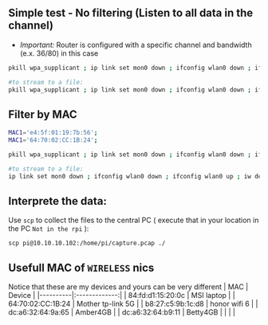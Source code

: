 ## Simple test - No filtering (Listen to all data in the channel)
- _Important:_ Router is configured with a specific channel and bandwidth (e.x. 36/80) in this case

```sh
pkill wpa_supplicant ; ip link set mon0 down ; ifconfig wlan0 down ; ifconfig wlan0 up ; iw dev wlan0 interface add mon0 type monitor ; ip link set mon0 up ; CFG_STR=$(mcp -c 36/80 -C 1 -N 1 -d 50) ; nexutil -I wlan0 -s 500 -b -l 34 -v $CFG_STR ; iw dev ; nexutil -k ; tcpdump -i wlan0 dst port 5500

#to stream to a file:
pkill wpa_supplicant ; ip link set mon0 down ; ifconfig wlan0 down ; ifconfig wlan0 up ; iw dev wlan0 interface add mon0 type monitor ; ip link set mon0 up ; CFG_STR=$(mcp -c 36/80 -C 1 -N 1 -d 50) ; nexutil -I wlan0 -s 500 -b -l 34 -v $CFG_STR ; iw dev ; nexutil -k ; tcpdump -i wlan0 dst port 5500 -vv -w capture.pcap -c 1000
```

## Filter by MAC
```sh
MAC1='e4:5f:01:19:7b:56';
MAC1='64:70:02:CC:1B:24';

pkill wpa_supplicant ; ip link set mon0 down ; ifconfig wlan0 down ; ifconfig wlan0 up ; iw dev wlan0 interface add mon0 type monitor ; ip link set mon0 up ; CFG_STR=$(mcp -c 36/80 -C 1 -N 1 -d 50 -m $MAC1) ; nexutil -I wlan0 -s 500 -b -l 34 -v $CFG_STR ; iw dev ; nexutil -k ; tcpdump -i wlan0 dst port 5500

#to stream to a file:
ip link set mon0 down ; ifconfig wlan0 down ; ifconfig wlan0 up ; iw dev wlan0 interface add mon0 type monitor ; ip link set mon0 up ; CFG_STR=$(mcp -c 36/80 -C 1 -N 1 -m b8:27:c5:9b:1c:d8) ; nexutil -Iwlan0 -s500 -b -l34 -v$CFG_STR ; nexutil -k ; tcpdump -i wlan0 dst port 5500 -vv -w capture.pcap -c 100
```


## Interprete the data:
Use `scp` to collect the files to the central PC ( execute that in your location in the PC `Not in the rpi` ):
```
scp pi@10.10.10.102:/home/pi/capture.pcap ./
```

## Usefull MAC of `WIRELESS` nics 
Notice that these are my devices and yours can be very different
| MAC  |      Device      |
|----------|:-------------:|
| 84:fd:d1:15:20:0c |  MSI laptop |
| 64:70:02:CC:1B:24 |  Mother tp-link 5G |
| b8:27:c5:9b:1c:d8 |  honor wifi 6 |
| dc:a6:32:64:9a:65 | Amber4GB |
| dc:a6:32:64:b9:11 | Betty4GB |
|  |  |

<!--stackedit_data:
eyJoaXN0b3J5IjpbMTMwNTUyMjYwNSwtMTY4NDk5MzQ4LC0xMz
gzNDI5NDA0LDY3ODQ1NTk1OSwxMzY5MDY2NjgzLDE5Mjc5NzM3
MzAsMTcyNTQ4MDc2MiwxOTQ1OTgwMzEyXX0=
-->